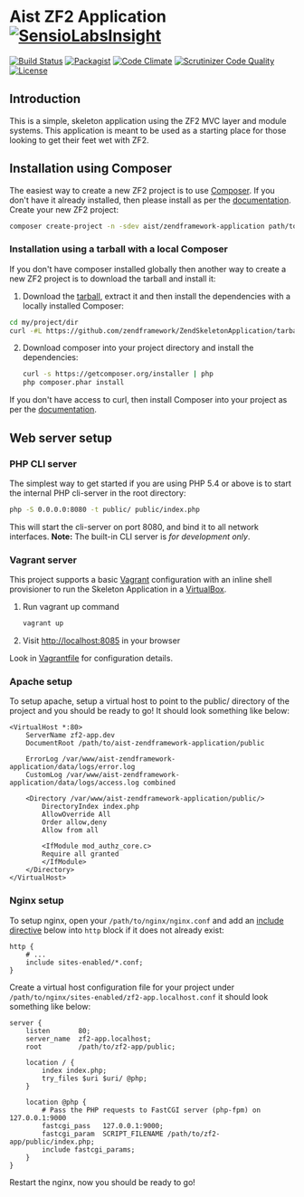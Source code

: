 # Aist ZF2 Application [![SensioLabsInsight](https://insight.sensiolabs.com/projects/883e3802-f6c8-4662-ab3a-23b434a8c68b/small.png)](https://insight.sensiolabs.com/projects/883e3802-f6c8-4662-ab3a-23b434a8c68b)

[![Build Status](https://travis-ci.org/ma-si/zendframework-application.svg?branch=master)](https://travis-ci.org/ma-si/zendframework-application)
[![Packagist](https://img.shields.io/packagist/v/aist/zendframework-application.svg)]()
[![Code Climate](https://codeclimate.com/github/ma-si/zendframework-application/badges/gpa.svg)](https://codeclimate.com/github/ma-si/aist-insight)
[![Scrutinizer Code Quality](https://scrutinizer-ci.com/g/ma-si/zendframework-application/badges/quality-score.png?b=master)](https://scrutinizer-ci.com/g/ma-si/zendframework-application/?branch=master)
[![License](https://poser.pugx.org/aist/zendframework-application/license)](https://packagist.org/packages/aist/zendframework-application)



## Introduction
This is a simple, skeleton application using the ZF2 MVC layer and module
systems. This application is meant to be used as a starting place for those
looking to get their feet wet with ZF2.



## Installation using Composer
The easiest way to create a new ZF2 project is to use
[Composer](https://getcomposer.org/).
If you don't have it already installed, then please install
as per the [documentation](https://getcomposer.org/doc/00-intro.md).
Create your new ZF2 project:
```sh
composer create-project -n -sdev aist/zendframework-application path/to/install
```


### Installation using a tarball with a local Composer
If you don't have composer installed globally then another way
to create a new ZF2 project is to download the tarball and install it:
1.  Download the [tarball](https://github.com/ma-si/zendframework-application/tarball/master),
    extract it and then install the dependencies with a locally installed Composer:
```sh
cd my/project/dir
curl -#L https://github.com/zendframework/ZendSkeletonApplication/tarball/master | tar xz --strip-components=1
```
2.  Download composer into your project directory and install the dependencies:
    ```sh
    curl -s https://getcomposer.org/installer | php
    php composer.phar install
    ```
If you don't have access to curl, then install Composer into your project as per the [documentation](https://getcomposer.org/doc/00-intro.md).



## Web server setup

### PHP CLI server
The simplest way to get started if you are using PHP 5.4 or above is to start the internal PHP cli-server in the root
directory:
```sh
php -S 0.0.0.0:8080 -t public/ public/index.php
```
This will start the cli-server on port 8080, and bind it to all network
interfaces.
**Note:** The built-in CLI server is *for development only*.



### Vagrant server
This project supports a basic [Vagrant](http://docs.vagrantup.com/v2/getting-started/index.html)
configuration with an inline shell provisioner to run
the Skeleton Application in a [VirtualBox](https://www.virtualbox.org/wiki/Downloads).
1.  Run vagrant up command
    ```sh
    vagrant up
    ```
2.  Visit [http://localhost:8085](http://localhost:8085) in your browser

Look in [Vagrantfile](Vagrantfile) for configuration details.



### Apache setup
To setup apache, setup a virtual host to point to the public/ directory of the
project and you should be ready to go! It should look something like below:
```
<VirtualHost *:80>
    ServerName zf2-app.dev
    DocumentRoot /path/to/aist-zendframework-application/public
        
    ErrorLog /var/www/aist-zendframework-application/data/logs/error.log
    CustomLog /var/www/aist-zendframework-application/data/logs/access.log combined

    <Directory /var/www/aist-zendframework-application/public/>
        DirectoryIndex index.php
        AllowOverride All
        Order allow,deny
        Allow from all

        <IfModule mod_authz_core.c>
        Require all granted
        </IfModule>
    </Directory>
</VirtualHost>
```



### Nginx setup
To setup nginx, open your `/path/to/nginx/nginx.conf` and add an
[include directive](http://nginx.org/en/docs/ngx_core_module.html#include) below
into `http` block if it does not already exist:
```
http {
    # ...
    include sites-enabled/*.conf;
}
```
Create a virtual host configuration file for your project under `/path/to/nginx/sites-enabled/zf2-app.localhost.conf`
it should look something like below:
```
server {
    listen       80;
    server_name  zf2-app.localhost;
    root         /path/to/zf2-app/public;

    location / {
        index index.php;
        try_files $uri $uri/ @php;
    }

    location @php {
        # Pass the PHP requests to FastCGI server (php-fpm) on 127.0.0.1:9000
        fastcgi_pass   127.0.0.1:9000;
        fastcgi_param  SCRIPT_FILENAME /path/to/zf2-app/public/index.php;
        include fastcgi_params;
    }
}
```
Restart the nginx, now you should be ready to go!
